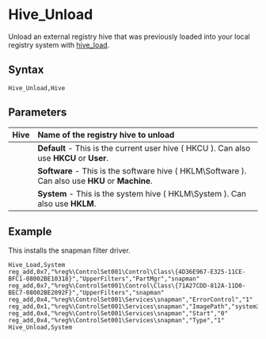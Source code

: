 # Hive\_Unload #

Unload an external registry hive that was previously loaded into your local registry system with [hive\_load](hive_load.md).

## Syntax ##
```
Hive_Unload,Hive
```
## Parameters ##
|Hive|Name of the registry hive to unload|
|:---|:----------------------------------|
|  |**Default** - This is the current user hive ( HKCU ). Can also use **HKCU** or **User**.|
|  |**Software** - This is the software hive ( HKLM\Software ). Can also use **HKU** or **Machine**.|
|  |**System** - This is the system hive ( HKLM\System ). Can also use **HKLM**.|

## Example ##
This installs the snapman filter driver.
```
Hive_Load,System
reg_add,0x7,"%reg%\ControlSet001\Control\Class\{4D36E967-E325-11CE-BFC1-08002BE10318}","UpperFilters","PartMgr","snapman"
reg_add,0x7,"%reg%\ControlSet001\Control\Class\{71A27CDD-812A-11D0-BEC7-08002BE2092F}","UpperFilters","snapman"
reg_add,0x4,"%reg%\ControlSet001\Services\snapman","ErrorControl","1"
reg_add,0x1,"%reg%\ControlSet001\Services\snapman","ImagePath","system32\DRIVERS\snapman.sys"
reg_add,0x4,"%reg%\ControlSet001\Services\snapman","Start","0"
reg_add,0x4,"%reg%\ControlSet001\Services\snapman","Type","1"
Hive_Unload,System
```